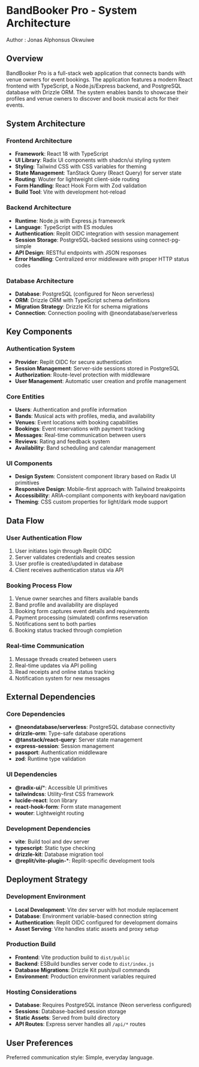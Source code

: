 # BandBooker Pro - System Architecture
Author :
Jonas Alphonsus Okwuiwe
## Overview

BandBooker Pro is a full-stack web application that connects bands with venue owners for event bookings. The application features a modern React frontend with TypeScript, a Node.js/Express backend, and PostgreSQL database with Drizzle ORM. The system enables bands to showcase their profiles and venue owners to discover and book musical acts for their events.

## System Architecture

### Frontend Architecture
- **Framework**: React 18 with TypeScript
- **UI Library**: Radix UI components with shadcn/ui styling system
- **Styling**: Tailwind CSS with CSS variables for theming
- **State Management**: TanStack Query (React Query) for server state
- **Routing**: Wouter for lightweight client-side routing
- **Form Handling**: React Hook Form with Zod validation
- **Build Tool**: Vite with development hot-reload

### Backend Architecture
- **Runtime**: Node.js with Express.js framework
- **Language**: TypeScript with ES modules
- **Authentication**: Replit OIDC integration with session management
- **Session Storage**: PostgreSQL-backed sessions using connect-pg-simple
- **API Design**: RESTful endpoints with JSON responses
- **Error Handling**: Centralized error middleware with proper HTTP status codes

### Database Architecture
- **Database**: PostgreSQL (configured for Neon serverless)
- **ORM**: Drizzle ORM with TypeScript schema definitions
- **Migration Strategy**: Drizzle Kit for schema migrations
- **Connection**: Connection pooling with @neondatabase/serverless

## Key Components

### Authentication System
- **Provider**: Replit OIDC for secure authentication
- **Session Management**: Server-side sessions stored in PostgreSQL
- **Authorization**: Route-level protection with middleware
- **User Management**: Automatic user creation and profile management

### Core Entities
- **Users**: Authentication and profile information
- **Bands**: Musical acts with profiles, media, and availability
- **Venues**: Event locations with booking capabilities
- **Bookings**: Event reservations with payment tracking
- **Messages**: Real-time communication between users
- **Reviews**: Rating and feedback system
- **Availability**: Band scheduling and calendar management

### UI Components
- **Design System**: Consistent component library based on Radix UI primitives
- **Responsive Design**: Mobile-first approach with Tailwind breakpoints
- **Accessibility**: ARIA-compliant components with keyboard navigation
- **Theming**: CSS custom properties for light/dark mode support

## Data Flow

### User Authentication Flow
1. User initiates login through Replit OIDC
2. Server validates credentials and creates session
3. User profile is created/updated in database
4. Client receives authentication status via API

### Booking Process Flow
1. Venue owner searches and filters available bands
2. Band profile and availability are displayed
3. Booking form captures event details and requirements
4. Payment processing (simulated) confirms reservation
5. Notifications sent to both parties
6. Booking status tracked through completion

### Real-time Communication
1. Message threads created between users
2. Real-time updates via API polling
3. Read receipts and online status tracking
4. Notification system for new messages

## External Dependencies

### Core Dependencies
- **@neondatabase/serverless**: PostgreSQL database connectivity
- **drizzle-orm**: Type-safe database operations
- **@tanstack/react-query**: Server state management
- **express-session**: Session management
- **passport**: Authentication middleware
- **zod**: Runtime type validation

### UI Dependencies
- **@radix-ui/***: Accessible UI primitives
- **tailwindcss**: Utility-first CSS framework
- **lucide-react**: Icon library
- **react-hook-form**: Form state management
- **wouter**: Lightweight routing

### Development Dependencies
- **vite**: Build tool and dev server
- **typescript**: Static type checking
- **drizzle-kit**: Database migration tool
- **@replit/vite-plugin-***: Replit-specific development tools

## Deployment Strategy

### Development Environment
- **Local Development**: Vite dev server with hot module replacement
- **Database**: Environment variable-based connection string
- **Authentication**: Replit OIDC configured for development domains
- **Asset Serving**: Vite handles static assets and proxy setup

### Production Build
- **Frontend**: Vite production build to `dist/public`
- **Backend**: ESBuild bundles server code to `dist/index.js`
- **Database Migrations**: Drizzle Kit push/pull commands
- **Environment**: Production environment variables required

### Hosting Considerations
- **Database**: Requires PostgreSQL instance (Neon serverless configured)
- **Sessions**: Database-backed session storage
- **Static Assets**: Served from build directory
- **API Routes**: Express server handles all `/api/*` routes


## User Preferences

Preferred communication style: Simple, everyday language.
